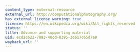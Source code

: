 ```yaml
---
content_type: external-resource
external_url: http://computationalphotography.org/
has_external_license_warning: true
license: https://en.wikipedia.org/wiki/All_rights_reserved
status: ''
title: Advance and supporting material
uid: ecd2c622-7893-40cd-8395-3c617c65d7a9
wayback_url: ''
---
```

